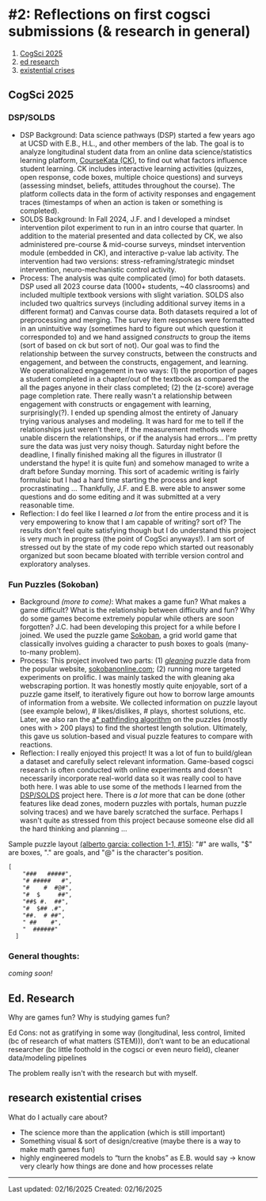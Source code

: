 # #2: Reflections on first cogsci submissions (& research in general) 
1. [CogSci 2025](#cogsci-2025)
2. [ed research](#ed-research) 
3. [existential crises](#existential-crises)

## CogSci 2025

### DSP/SOLDS
* DSP Background: Data science pathways (DSP) started a few years ago at UCSD with E.B., H.L., and other members of the lab. The goal is to analyze longitudinal student data from an online data science/statistics learning platform, [CourseKata (CK)](https://coursekata.org/), to find out what factors influence student learning. CK includes interactive learning activities (quizzes, open response, code boxes, multiple choice questions) and surveys (assessing mindset, beliefs, attitudes throughout the course). The platform collects data in the form of activity responses and engagement traces (timestamps of when an action is taken or something is completed). 
* SOLDS Background: In Fall 2024, J.F. and I developed a mindset intervention pilot experiment to run in an intro course that quarter. In addition to the material presented and data collected by CK, we also administered pre-course & mid-course surveys, mindset intervention module (embedded in CK), and interactive p-value lab activity. The intervention had two versions: stress-reframing/strategic mindset intervention, neuro-mechanistic control activity. 
* Process: The analysis was quite complicated (imo) for both datasets. DSP used all 2023 course data (1000+ students, ~40 classrooms) and included multiple textbook versions with slight variation. SOLDS also included two qualtrics surveys (including additional survey items in a different format) and Canvas course data. Both datasets required a lot of preprocessing and merging. The survey item responses were formatted in an unintuitive way (sometimes hard to figure out which question it corresponded to) and we hand assigned *constructs* to group the items (sort of based on ck but sort of not). Our goal was to find the relationship between the survey constructs, between the constructs and engagement, and between the constructs, engagement, and learning. We operationalized engagement in two ways: (1) the proportion of pages a student completed in a chapter/out of the textbook as compared the all the pages anyone in their class completed; (2) the (z-score) average page completion rate. There really wasn't a relationship between engagement with constructs or engagement with learning, surprisingly(?). I ended up spending almost the entirety of January trying various analyses and modeling. It was hard for me to tell if the relationships just weren't there, if the measurement methods were unable discern the relationships, or if the analysis had errors... I'm pretty sure the data was just very noisy though. Saturday night before the deadline, I finally finished making all the figures in illustrator (I understand the hype! it is quite fun) and somehow managed to write a draft before Sunday morning. This sort of academic writing is fairly formulaic but I had a hard time starting the process and kept procrastinating ... Thankfully, J.F. and E.B. were able to answer some questions and do some editing and it was submitted at a very reasonable time.
* Reflection: I do feel like I learned *a lot* from the entire process and it is very empowering to know that I am capable of writing? sort of? The results don't feel quite satisfying though but I do understand this project is very much in progress (the point of CogSci anyways!). I am sort of stressed out by the state of my code repo which started out reasonably organized but soon became bloated with terrible version control and exploratory analyses. 

### Fun Puzzles (Sokoban)
* Background *(more to come)*: What makes a game fun? What makes a game difficult? What is the relationship between difficulty and fun? Why do some games become extremely popular while others are soon forgotten? J.C. had been developing this project for a while before I joined. We used the puzzle game [Sokoban](http://sokobano.de/wiki/index.php?title=Main_Page), a grid world game that classically involves guiding a character to push boxes to goals (many-to-many problem). 
* Process: This project involved two parts: (1) *[gleaning](./3_02-16-2025.md#gleaning)* puzzle data from the popular website, [sokobanonline.com](https://www.sokobanonline.com/); (2) running more targeted experiments on prolific. I was mainly tasked the with gleaning aka webscraping portion. It was honestly mostly quite enjoyable,  sort of a puzzle game itself, to iteratively figure out how to borrow large amounts of information from a website. We collected information on puzzle layout (see example below), # likes/dislikes, # plays, shortest solutions, etc. Later, we also ran the [a* pathfinding algorithm](https://en.wikipedia.org/wiki/A*_search_algorithm) on the puzzles (mostly ones with > 200 plays) to find the shortest length solution. Ultimately, this gave us solution-based and visual puzzle features to compare with reactions. 
* Reflection: I really enjoyed this project! It was a lot of fun to build/glean a dataset and carefully select relevant information. Game-based cogsci research is often conducted with online experiments and doesn't necessarily incorporate real-world data so it was really cool to have both here. I was able to use some of the methods I learned from the [DSP/SOLDS](./2_02-16-2025.md#dspsolds) project here. There is *a lot* more that can be done (other features like dead zones, modern puzzles with portals, human puzzle solving traces) and we have barely scratched the surface. Perhaps I wasn't quite as stressed from this project because someone else did all the hard thinking and planning ... 

Sample puzzle layout [(alberto garcia: collection 1-1, #15)](https://www.sokobanonline.com/play/web-archive/alberto-garcia/1-1/3387_1-1-15): "#" are walls, "$" are boxes, "." are goals, and "@" is the character's position. 
```
[
    "###   #####",
    "# #####   #",
    "#    #  #@#",
    "#  $     ##",
    "##$ #.  ##",
    "#  $## .#",
    "##.  # ##",
    " ##    #",
    "  ######"
  ]
```

### General thoughts:
*coming soon!*

## Ed. Research 

Why are games fun? Why is studying games fun? 

Ed Cons: not as gratifying in some way (longitudinal, less control, limited (bc of research of what matters (STEM))), don’t want to be an educational researcher (bc little foothold in the cogsci or even neuro field), cleaner data/modeling pipelines 

The problem really isn't with the research but with myself. 

## research existential crises
What do I actually care about?
* The science more than the application (which is still important)
* Something visual & sort of design/creative (maybe there is a way to make math games fun)
* highly engineered models to “turn the knobs” as E.B. would say → know very clearly how things are done and how processes relate

------------
Last updated: 02/16/2025
Created: 02/16/2025

<!-- [Back to the full garden!](./index.md) -->